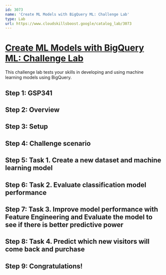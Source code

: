 ```yaml
---
id: 3073
name: 'Create ML Models with BigQuery ML: Challenge Lab'
type: Lab
url: https://www.cloudskillsboost.google/catalog_lab/3073
---
```


# [Create ML Models with BigQuery ML: Challenge Lab](https://www.cloudskillsboost.google/catalog_lab/3073)

This challenge lab tests your skills in developing and using machine learning models using BigQuery.

## Step 1: GSP341

## Step 2: Overview

## Step 3: Setup

## Step 4: Challenge scenario

## Step 5: Task 1. Create a new dataset and machine learning model

## Step 6: Task 2. Evaluate classification model performance

## Step 7: Task 3. Improve model performance with Feature Engineering and Evaluate the model to see if there is better predictive power

## Step 8: Task 4. Predict which new visitors will come back and purchase

## Step 9: Congratulations!
